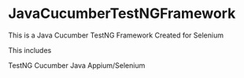 # JavaCucumberTestNGFramework
This is a Java Cucumber TestNG Framework Created for Selenium


This includes 

TestNG
Cucumber
Java
Appium/Selenium
